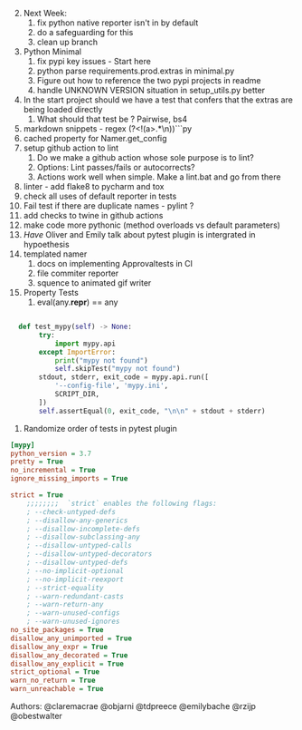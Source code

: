 2. Next Week:
   1. fix python native reporter isn't in by default
   2. do a safeguarding for this
   3. clean up branch
3. Python Minimal 
   1. fix pypi key issues - Start here
   2. python parse requirements.prod.extras in minimal.py
   3. Figure out how to reference the two pypi projects in readme
   4. handle UNKNOWN VERSION situation in setup_utils.py better
5. In the start project should we have a test that confers that the extras are being loaded directly 
   1. What should that test be ? Pairwise, bs4
6. markdown snippets - regex (?<!(a>.*\n))```py
7. cached property for Namer.get_config 
8. setup github action to lint
   1. Do we make a github action whose sole purpose is to lint? 
   2. Options: Lint passes/fails or autocorrects? 
   3. Actions work well when simple. Make a lint.bat and go from there
9. linter - add flake8 to pycharm and tox
10. check all uses of default reporter in tests
11. Fail test if there are duplicate names - pylint ?
12. add checks to twine in github actions
13. make code more pythonic (method overloads vs default parameters)
14. _Have_ Oliver and Emily talk about pytest plugin is intergrated in hypoethesis
15. templated namer
    1. docs on implementing Approvaltests in CI
    2. file commiter reporter
    3. squence to animated gif writer
16. Property Tests
    1. eval(any.__repr__) == any
```python

  def test_mypy(self) -> None:
       try:
           import mypy.api
       except ImportError:
           print("mypy not found")
           self.skipTest("mypy not found")
       stdout, stderr, exit_code = mypy.api.run([
           '--config-file', 'mypy.ini',
           SCRIPT_DIR,
       ])
       self.assertEqual(0, exit_code, "\n\n" + stdout + stderr)
```

1. Randomize order of tests in pytest plugin
```.ini
[mypy]
python_version = 3.7
pretty = True
no_incremental = True
ignore_missing_imports = True

strict = True
    ;;;;;;;;  `strict` enables the following flags:
    ; --check-untyped-defs
    ; --disallow-any-generics
    ; --disallow-incomplete-defs
    ; --disallow-subclassing-any
    ; --disallow-untyped-calls
    ; --disallow-untyped-decorators
    ; --disallow-untyped-defs
    ; --no-implicit-optional
    ; --no-implicit-reexport
    ; --strict-equality
    ; --warn-redundant-casts
    ; --warn-return-any
    ; --warn-unused-configs
    ; --warn-unused-ignores
no_site_packages = True
disallow_any_unimported = True
disallow_any_expr = True
disallow_any_decorated = True
disallow_any_explicit = True
strict_optional = True
warn_no_return = True
warn_unreachable = True
```
Authors:
@claremacrae
@objarni
@tdpreece
@emilybache
@rzijp
@obestwalter
